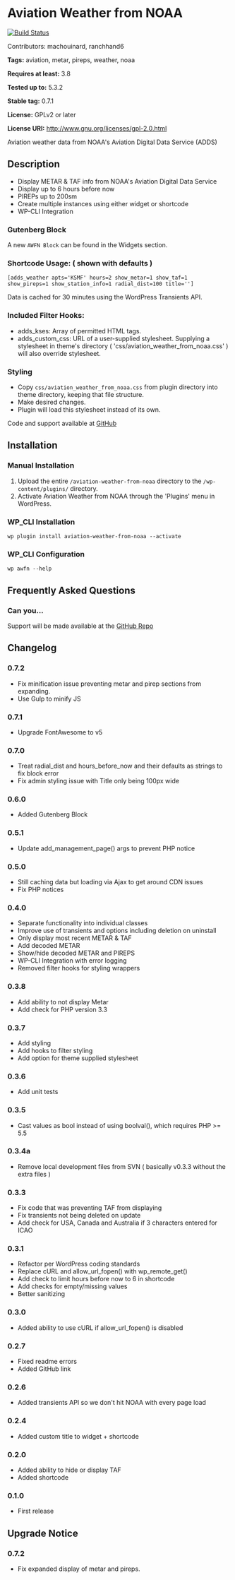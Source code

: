 # Aviation Weather from NOAA #

[![Build Status](https://travis-ci.org/machouinard/aviation-weather-from-noaa.svg?branch=master)](https://travis-ci.org/machouinard/aviation-weather-from-noaa)

Contributors:		machouinard, ranchhand6

**Tags:** 				aviation, metar, pireps, weather, noaa
  
**Requires at least:** 	3.8
  
**Tested up to:**      	5.3.2
  
**Stable tag:**        	0.7.1
  
**License:**           	GPLv2 or later
  
**License URI:**       	http://www.gnu.org/licenses/gpl-2.0.html
  

Aviation weather data from NOAA's Aviation Digital Data Service (ADDS)

## Description ##
* Display METAR & TAF info from NOAA's Aviation Digital Data Service
* Display up to 6 hours before now
* PIREPs up to 200sm
* Create multiple instances using either widget or shortcode
* WP-CLI Integration

### Gutenberg Block ###
A new `AWFN Block` can be found in the Widgets section.

### Shortcode Usage: ( shown with defaults ) ###
    [adds_weather apts='KSMF' hours=2 show_metar=1 show_taf=1 show_pireps=1 show_station_info=1 radial_dist=100 title='']

Data is cached for 30 minutes using the WordPress Transients API.

### Included Filter Hooks: ###
* adds_kses: Array of permitted HTML tags.
* adds_custom_css: URL of a user-supplied stylesheet.  Supplying a stylesheet in theme's directory ( 'css/aviation_weather_from_noaa.css' ) will also override stylesheet.

### Styling ###
* Copy `css/aviation_weather_from_noaa.css` from plugin directory into theme directory, keeping that file structure.
* Make desired changes.
* Plugin will load this stylesheet instead of its own.

Code and support available at [GitHub](https://github.com/machouinard/aviation-weather-from-noaa "GitHub Repo")

## Installation ##

### Manual Installation ###

1. Upload the entire `/aviation-weather-from-noaa` directory to the `/wp-content/plugins/` directory.
2. Activate Aviation Weather from NOAA through the 'Plugins' menu in WordPress.

### WP_CLI Installation ###
    wp plugin install aviation-weather-from-noaa --activate

### WP_CLI Configuration ###
    wp awfn --help

## Frequently Asked Questions ##
### Can you... ###
Support will be made available at the [GitHub Repo](https://github.com/machouinard/aviation-weather-from-noaa "GitHub Repo")

## Changelog ##
### 0.7.2 ###
* Fix minification issue preventing metar and pirep sections from expanding.
* Use Gulp to minify JS

### 0.7.1 ###
* Upgrade FontAwesome to v5

### 0.7.0 ###
* Treat radial_dist and hours_before_now and their defaults as strings to fix block error
* Fix admin styling issue with Title only being 100px wide

### 0.6.0 ###
* Added Gutenberg Block

### 0.5.1 ###
* Update add_management_page() args to prevent PHP notice

### 0.5.0 ###
* Still caching data but loading via Ajax to get around CDN issues
* Fix PHP notices

### 0.4.0 ###
* Separate functionality into individual classes
* Improve use of transients and options including deletion on uninstall
* Only display most recent METAR & TAF
* Add decoded METAR
* Show/hide decoded METAR and PIREPS
* WP-CLI Integration with error logging
* Removed filter hooks for styling wrappers

### 0.3.8 ###
* Add ability to not display Metar
* Add check for PHP version 3.3

### 0.3.7 ###
* Add styling
* Add hooks to filter styling
* Add option for theme supplied stylesheet

### 0.3.6 ###
* Add unit tests

### 0.3.5 ###
* Cast values as bool instead of using boolval(), which requires PHP >= 5.5

### 0.3.4a ###
* Remove local development files from SVN ( basically v0.3.3 without the extra files )

### 0.3.3 ###
* Fix code that was preventing TAF from displaying
* Fix transients not being deleted on update
* Add check for USA, Canada and Australia if 3 characters entered for ICAO

### 0.3.1 ###
* Refactor per WordPress coding standards
* Replace cURL and allow_url_fopen() with wp_remote_get()
* Add check to limit hours before now to 6 in shortcode
* Add checks for empty/missing values
* Better sanitizing

### 0.3.0 ###
* Added ability to use cURL if allow_url_fopen() is disabled

### 0.2.7 ###
* Fixed readme errors
* Added GitHub link

### 0.2.6 ###
* Added transients API so we don't hit NOAA with every page load

### 0.2.4 ###
* Added custom title to widget + shortcode

### 0.2.0 ###
* Added ability to hide or display TAF
* Added shortcode

### 0.1.0 ###
* First release

## Upgrade Notice ##

### 0.7.2 ###
* Fix expanded display of metar and pireps.
